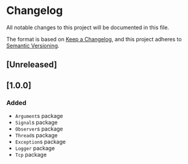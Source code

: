 # Changelog
All notable changes to this project will be documented in this file.

The format is based on [Keep a Changelog](https://keepachangelog.com/en/1.0.0/),
and this project adheres to [Semantic Versioning](https://semver.org/spec/v2.0.0.html).

## [Unreleased]

## [1.0.0]
### Added
- `Argument`s package
- `Signal`s package
- `Observer`s package
- `Thread`s package
- `Exception`s package
- `Logger` package
- `Tcp` package
